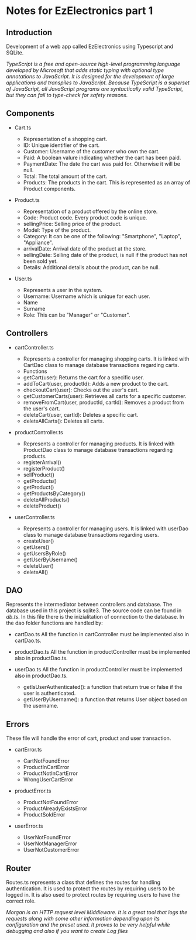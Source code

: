 # Notes for EzElectronics part 1

## Introduction

Development of a web app called EzElectronics using Typescript and SQLite.

*TypeScript is a free and open-source high-level programming language developed by Microsoft that adds static typing with optional type annotations to JavaScript. It is designed for the development of large applications and transpiles to JavaScript. Because TypeScript is a superset of JavaScript, all JavaScript programs are syntactically valid TypeScript, but they can fail to type-check for safety reasons.*

## Components
+ Cart.ts
  + Representation of a shopping cart. 
  + ID: Unique identifier of the cart.
  + Customer: Username of the customer who own the cart.
  + Paid: A boolean valure indicating whether the cart has been paid.
  + PaymentDate: The date the cart was paid for. Otherwise it will be null.
  + Total: The total amount of the cart. 
  + Products: The products in the cart. This is represented as an array of Product components.

+ Product.ts
  + Representation of a product offered by the online store.
  + Code: Product code. Every product code is unique.
  + sellingPrice: Selling price of the product.
  + Model: Type of the product.
  + Category: It can be one of the following: "Smartphone", "Laptop", "Appliance".
  + arrivalDate: Arrival date of the product at the store.
  + sellingDate: Selling date of the product, is null if the product has not been sold yet.
  + Details: Additional details about the product, can be null.
  
+ User.ts
  + Represents a user in the system.
  + Username: Username which is unique for each user.
  + Name
  + Surname
  + Role: This can be "Manager" or "Customer".

## Controllers
+ cartController.ts
  + Represents a controller for managing shopping carts. It is linked with CartDao class to manage database transactions regarding carts.
  + Functions
  + getCart(user): Returns the cart for a specific user.
  + addToCart(user, productId): Adds a new product to the cart.
  + checkoutCart(user): Checks out the user's cart.
  + getCustomerCarts(user): Retrieves all carts for a specific customer. 
  + removeFromCart(user, productId, cartId): Removes a product from the user's cart.
  + deleteCart(user, cartId): Deletes a specific cart.
  + deleteAllCarts(): Deletes all carts.

+ productController.ts
  + Represents a controller for managing products. It is linked with ProductDao class to manage database transactions regarding products.
  + registerArrival()
  + registerProduct()
  + sellProduct()
  + getProducts()
  + getProduct()
  + getProductsByCategory()
  + deleteAllProducts()
  + deleteProduct()

+ userController.ts
  + Represents a controller for managing users. It is linked with userDao class to manage database transactions regarding users.
  + createUser()
  + getUsers()
  + getUsersByRole()
  + getUserByUsername()
  + deleteUser()
  + deleteAll()

## DAO  
Represents the intermediator between controllers and database. The database used in this project is sqlite3. The source code can be found in *db.ts*. In this file there is the inizialitation of connection to the database. In the dao folder functions are handled by:

+ cartDao.ts
All the function in cartController must be implemented also in cartDao.ts. 

+ productDao.ts
All the function in productController must be implemented also in productDao.ts. 

+ userDao.ts
All the function in productController must be implemented also in productDao.ts. 
  + getIsUserAuthenticated(): a function that return true or false if the user is authenticated.
  + getUserByUsername(): a function that returns User object based on the username.
  

## Errors
These file will handle the error of cart, product and user transaction. 

+ cartError.ts
  + CartNotFoundError
  + ProductInCartError
  + ProductNotInCartError
  + WrongUserCartError

+ productError.ts
  + ProductNotFoundError
  + ProductAlreadyExistsError
  + ProductSoldError

+ userError.ts
  + UserNotFoundError
  + UserNotManagerError
  + UserNotCustomerError

## Router
Routes.ts represents a class that defines the routes for handling authentication. It is used to protect the routes by requiring users to be logged in. It is also used to protect routes by requiring users to have the correct role.

*Morgan is an HTTP request level Middleware. It is a great tool that logs the requests along with some other information depending upon its configuration and the preset used. It proves to be very helpful while debugging and also if you want to create Log files*

